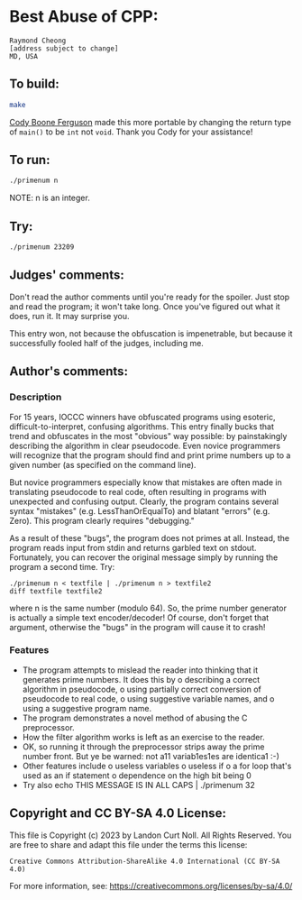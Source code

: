 # Best Abuse of CPP:

    Raymond Cheong
    [address subject to change]
    MD, USA

## To build:

```sh
make
```

[Cody Boone Ferguson](/winners.html#Cody_Boone_Ferguson) made this more
portable by changing the return type of `main()` to be `int` not `void`. Thank
you Cody for your assistance!


## To run:

```sh
./primenum n 
```
NOTE: n is an integer.

## Try:

```sh
./primenum 23209
```

## Judges' comments:

Don't read the author comments until you're ready for the spoiler.
Just stop and read the program; it won't take long.  Once you've figured
out what it does, run it.  It may surprise you.

This entry won, not because the obfuscation is impenetrable, but because
it successfully fooled half of the judges, including me.

## Author's comments:

### Description

For 15 years, IOCCC winners have obfuscated programs using esoteric,
difficult-to-interpret, confusing algorithms.  This entry finally bucks
that trend and obfuscates in the most "obvious" way possible: by
painstakingly describing the algorithm in clear pseudocode.  Even novice
programmers will recognize that the program should find and print prime
numbers up to a given number (as specified on the command line).

But novice programmers especially know that mistakes are often made in
translating pseudocode to real code, often resulting in programs with
unexpected and confusing output.  Clearly, the program contains several
syntax "mistakes" (e.g. LessThanOrEqualTo) and blatant "errors" (e.g.
Zero).  This program clearly requires "debugging."

As a result of these "bugs", the program does not primes at all.
Instead, the program reads input from stdin and returns garbled text on
stdout.  Fortunately, you can recover the original message simply by
running the program a second time.  Try:

    ./primenum n < textfile | ./primenum n > textfile2
    diff textfile textfile2

where n is the same number (modulo 64).  So, the prime number generator
is actually a simple text encoder/decoder!  Of course, don't forget that
argument, otherwise the "bugs" in the program will cause it to crash!

### Features

- The program attempts to mislead the reader into thinking that it
  generates prime numbers.  It does this by
    o describing a correct algorithm in pseudocode,
    o using partially correct conversion of pseudocode to real code,
    o using suggestive variable names, and
    o using a suggestive program name.
- The program demonstrates a novel method of abusing the C preprocessor.
- How the filter algorithm works is left as an exercise to the reader.
- OK, so running it through the preprocessor strips away the prime
  number front.  But ye be warned: not a11 variab1es1es are identica1 :-)
- Other features include
    o useless variables
    o useless if
    o a for loop that's used as an if statement
    o dependence on the high bit being 0
- Try also
  echo THIS MESSAGE IS IN ALL CAPS | ./primenum 32

## Copyright and CC BY-SA 4.0 License:

This file is Copyright (c) 2023 by Landon Curt Noll.  All Rights Reserved.
You are free to share and adapt this file under the terms this license:

    Creative Commons Attribution-ShareAlike 4.0 International (CC BY-SA 4.0)

For more information, see: https://creativecommons.org/licenses/by-sa/4.0/
